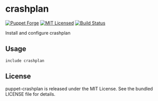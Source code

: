crashplan
==============

[![Puppet Forge](https://img.shields.io/puppetforge/v/halyard/crashplan.svg)](https://forge.puppetlabs.com/halyard/crashplan)
[![MIT Licensed](https://img.shields.io/badge/license-MIT-green.svg)](https://tldrlegal.com/license/mit-license)
[![Build Status](https://img.shields.io/circleci/project/halyard/puppet-crashplan/master.svg)](https://circleci.com/gh/halyard/puppet-crashplan)

Install and configure crashplan

## Usage

```puppet
include crashplan
```

## License

puppet-crashplan is released under the MIT License. See the bundled LICENSE file for details.

